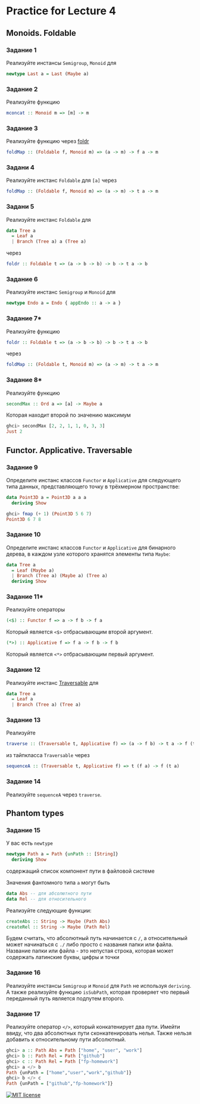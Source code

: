 # Practice for Lecture 4
## Monoids. Foldable

### Задание 1
Реализуйте инстансы `Semigroup`, `Monoid` для 
```haskell
newtype Last a = Last (Maybe a)
```

### Задание 2
Реализуйте функцию
```haskell
mconcat :: Monoid m => [m] -> m
```

### Задание 3
Реализуйте функцию через [foldr](http://hackage.haskell.org/package/base-4.12.0.0/docs/Data-Foldable.html#v:foldr)
```haskell
foldMap :: (Foldable f, Monoid m) => (a -> m) -> f a -> m
```

### Задани 4
Реализуйте инстанс `Foldable` для `[a]` через
```haskell
foldMap :: (Foldable f, Monoid m) => (a -> m) -> t a -> m
```

### Задани 5
Реализуйте инстанс `Foldable` для 
```haskell
data Tree a 
  = Leaf a 
  | Branch (Tree a) a (Tree a)
```
через
```haskell
foldr :: Foldable t => (a -> b -> b) -> b -> t a -> b
```

### Задание 6
Реализуйте инстанс `Semigroup` и `Monoid` для
```haskell
newtype Endo a = Endo { appEndo :: a -> a }
```

### Задание 7*
Реализуйте функцию 
```haskell
foldr :: Foldable t => (a -> b -> b) -> b -> t a -> b
```
через
```haskell
foldMap :: (Foldable t, Monoid m) => (a -> m) -> t a -> m
```

### Задание 8*
Реализуйте функцию
```haskell
secondMax :: Ord a => [a] -> Maybe a
```
Которая находит второй по значению максимум
```haskell
ghci> secondMax [2, 2, 1, 1, 0, 3, 3]
Just 2
```

## Functor. Applicative. Traversable

### Задание 9

Определите инстанс классов `Functor` и `Applicative`  для следующего типа данных, представляющего точку в трёхмерном пространстве:
```haskell
data Point3D a = Point3D a a a 
  deriving Show
```
```haskell
ghci> fmap (+ 1) (Point3D 5 6 7)
Point3D 6 7 8
```

### Задание 10
Определите инстанс классов `Functor` и `Applicative` для бинарного дерева, 
в каждом узле которого хранятся элементы типа `Maybe`:
```haskell
data Tree a 
  = Leaf (Maybe a) 
  | Branch (Tree a) (Maybe a) (Tree a) 
  deriving Show
```

### Задание 11*
Реализуйте операторы
```haskell
(<$) :: Functor f => a -> f b -> f a
```
Который является `<$>` отбрасывающим второй аргумент.

```haskell
(*>) :: Applicative f => f a -> f b -> f b
```
Который является `<*>` отбрасывающим первый аргумент.

### Задание 12
Реализуйте инстанс [Traversable](http://hackage.haskell.org/package/base-4.12.0.0/docs/Data-Traversable.html#t:Traversable) для
```haskell
data Tree a 
  = Leaf a 
  | Branch (Tree a) (Tree a)
```

### Задание 13
Реализуйте 
```haskell
traverse :: (Traversable t, Applicative f) => (a -> f b) -> t a -> f (t b)
```
из тайпкласса `Traversable` через
```haskell
sequenceA :: (Traversable t, Applicative f) => t (f a) -> f (t a)
```

### Задание 14
Реализуйте `sequenceA` через `traverse`.

## Phantom types

### Задание 15
У вас есть `newtype`
```haskell
newtype Path a = Path {unPath :: [String]}
  deriving Show
```
содержащий список компонент пути в файловой системе

Значения фантомного типа `a` могут быть
```haskell
data Abs -- для абсолютного пути
data Rel -- для относительного
```

Реализуйте следующие функции:
```haskell
createAbs :: String -> Maybe (Path Abs)
createRel :: String -> Maybe (Path Rel)
```
Будем считать, что абсолютный путь начинается с `/`, 
а относительный может начинаться с `./` либо просто с названия папки или файла.
Название папки или файла - это непустая строка, которая может содержать латинские буквы, цифры и точки

### Задание 16
Реализуйте инстансы `Semigroup` и `Monoid` для `Path` не используя `deriving`.
А также реализуйте функцию `isSubPath`, которая проверяет что первый переданный путь
является подпутем второго.

### Задание 17
Реализуйте оператор `</>`, который конкатенирует два пути.
Имейти ввиду, что два абсолютных пути сконкатенировать нелья.
Также нельзя добавить к относительному пути абсолютный.

```haskell
ghci> a :: Path Abs = Path ["home", "user", "work"]
ghci> b :: Path Rel = Path ["github"]
ghci> c :: Path Rel = Path ["fp-homework"]
ghci> a </> b
Path {unPath = ["home","user","work","github"]}
ghci> b </> c
Path {unPath = ["github","fp-homework"]}
```

[![MIT license](https://img.shields.io/badge/license-MIT-blue.svg)](https://github.com//fp-homework/blob/master/hw1/LICENSE)
